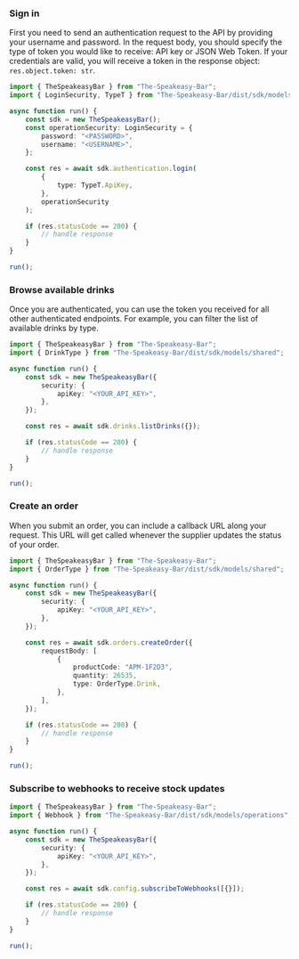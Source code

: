 <!-- Start SDK Example Usage [usage] -->
### Sign in

First you need to send an authentication request to the API by providing your username and password.
In the request body, you should specify the type of token you would like to receive: API key or JSON Web Token.
If your credentials are valid, you will receive a token in the response object: `res.object.token: str`.

```typescript
import { TheSpeakeasyBar } from "The-Speakeasy-Bar";
import { LoginSecurity, TypeT } from "The-Speakeasy-Bar/dist/sdk/models/operations";

async function run() {
    const sdk = new TheSpeakeasyBar();
    const operationSecurity: LoginSecurity = {
        password: "<PASSWORD>",
        username: "<USERNAME>",
    };

    const res = await sdk.authentication.login(
        {
            type: TypeT.ApiKey,
        },
        operationSecurity
    );

    if (res.statusCode == 200) {
        // handle response
    }
}

run();

```

### Browse available drinks

Once you are authenticated, you can use the token you received for all other authenticated endpoints.
For example, you can filter the list of available drinks by type.

```typescript
import { TheSpeakeasyBar } from "The-Speakeasy-Bar";
import { DrinkType } from "The-Speakeasy-Bar/dist/sdk/models/shared";

async function run() {
    const sdk = new TheSpeakeasyBar({
        security: {
            apiKey: "<YOUR_API_KEY>",
        },
    });

    const res = await sdk.drinks.listDrinks({});

    if (res.statusCode == 200) {
        // handle response
    }
}

run();

```

### Create an order

When you submit an order, you can include a callback URL along your request.
This URL will get called whenever the supplier updates the status of your order.

```typescript
import { TheSpeakeasyBar } from "The-Speakeasy-Bar";
import { OrderType } from "The-Speakeasy-Bar/dist/sdk/models/shared";

async function run() {
    const sdk = new TheSpeakeasyBar({
        security: {
            apiKey: "<YOUR_API_KEY>",
        },
    });

    const res = await sdk.orders.createOrder({
        requestBody: [
            {
                productCode: "APM-1F2D3",
                quantity: 26535,
                type: OrderType.Drink,
            },
        ],
    });

    if (res.statusCode == 200) {
        // handle response
    }
}

run();

```

### Subscribe to webhooks to receive stock updates

```typescript
import { TheSpeakeasyBar } from "The-Speakeasy-Bar";
import { Webhook } from "The-Speakeasy-Bar/dist/sdk/models/operations";

async function run() {
    const sdk = new TheSpeakeasyBar({
        security: {
            apiKey: "<YOUR_API_KEY>",
        },
    });

    const res = await sdk.config.subscribeToWebhooks([{}]);

    if (res.statusCode == 200) {
        // handle response
    }
}

run();

```
<!-- End SDK Example Usage [usage] -->